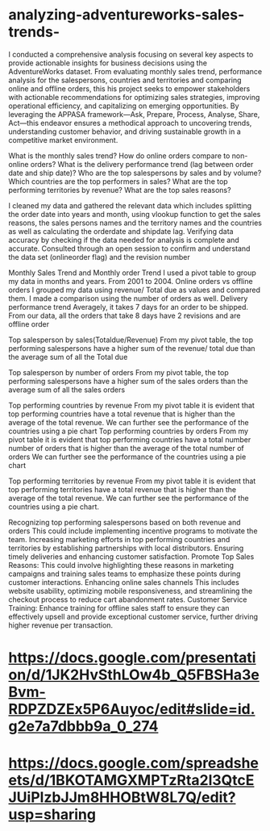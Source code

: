 # analyzing-adventureworks-sales-trends-

I conducted a comprehensive analysis focusing on several key aspects to provide actionable insights for business decisions using the AdventureWorks dataset. From evaluating monthly sales trend, performance analysis for the salespersons, countries and territories and comparing online and offline orders, this his project seeks to empower stakeholders with actionable recommendations for optimizing sales strategies, improving operational efficiency, and capitalizing on emerging opportunities. 
 By leveraging the APPASA framework—Ask, Prepare, Process, Analyse, Share, Act—this endeavor ensures a methodical approach to uncovering trends, understanding customer behavior, and driving sustainable growth in a competitive market environment.

What is the monthly sales trend?
How do online orders compare to non-online orders?
What is the delivery performance trend (lag between order date and ship date)?
Who are the top salespersons by sales and by volume?
Which countries are the top performers in sales?
What are the top performing territories by revenue? 
What are the top sales reasons?

I cleaned my data and gathered the relevant data which includes splitting the order date into years and month, using vlookup function to get the sales reasons, the sales persons names and the territory names and the countries as well as calculating the orderdate and shipdate lag. 
Verifying data accuracy by checking if the data needed for analysis is complete and accurate.
Consulted  through an open session to confirm and understand the data set (onlineorder flag) and the revision number
  

Monthly Sales Trend and Monthly order Trend
I used a pivot table to group my data in months and years. From 2001 to 2004. 
Online orders vs offline orders
I grouped my data using revenue/ Total due as values and compared them. 
I made a comparison using the number of orders as well. 
Delivery performance trend 
Averagely, it takes 7 days for an order to be shipped. 
From our data, all the orders that take 8 days have 2 revisions and are offline order

Top salesperson by sales(Totaldue/Revenue)
From my pivot table, the top performing salespersons have a higher sum of the revenue/ total due than the average sum of all the Total due

Top salesperson by number of orders
From my pivot table, the top performing salespersons have a higher sum of the sales orders  than the average sum of all the sales orders



Top performing countries by revenue
From my pivot table it is evident that top performing countries have a total revenue that is higher than the average of the total revenue. 
We can further see the performance of the countries using a pie chart 
Top performing countries by orders
From my pivot table it is evident that top performing countries have a total number number of orders  that is higher than the average of the total number of orders 
We can further see the performance of the countries using a pie chart 

 Top performing territories  by revenue
From my pivot table it is evident that top performing territories  have a total revenue that is higher than the average of the total revenue. 
We can further see the performance of the countries using a pie chart. 


Recognizing top performing salespersons based on both revenue and orders
This could include implementing incentive programs to motivate the team.
Increasing marketing efforts in top performing countries and territories by establishing partnerships with  local distributors. 
Ensuring timely deliveries and enhancing customer satisfaction. 
Promote Top Sales Reasons: 
This could involve highlighting these reasons in marketing campaigns and training sales teams to emphasize these points during customer interactions.
Enhancing online sales channels 
 	This includes website usability, optimizing mobile responsiveness, and streamlining the checkout process to reduce cart abandonment rates.
Customer Service Training: Enhance training for offline sales staff to ensure they can effectively upsell and provide exceptional customer service, further driving higher revenue per transaction.

# https://docs.google.com/presentation/d/1JK2HvSthLOw4b_Q5FBSHa3eBvm-RDPZDZEx5P6Auyoc/edit#slide=id.g2e7a7dbbb9a_0_274
# https://docs.google.com/spreadsheets/d/1BKOTAMGXMPTzRta2l3QtcEJUiPlzbJJm8HHOBtW8L7Q/edit?usp=sharing










